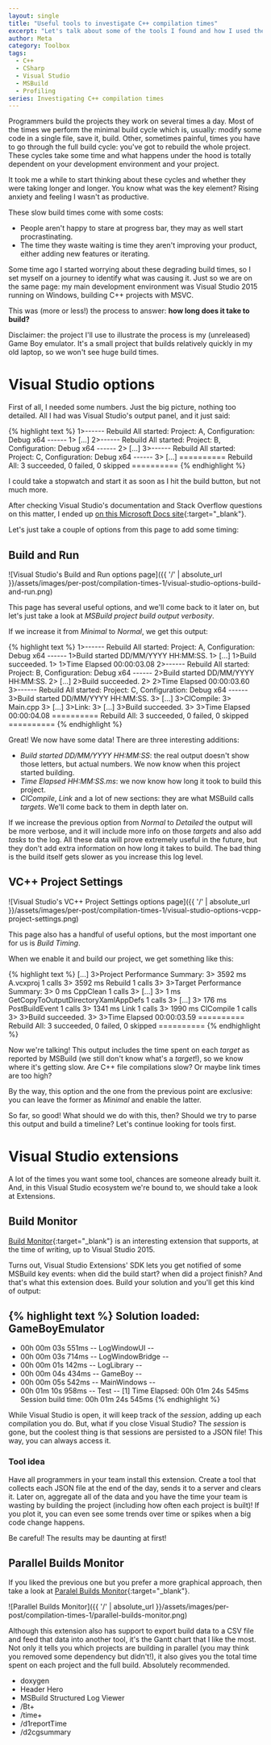 ```yaml
---
layout: single
title: "Useful tools to investigate C++ compilation times"
excerpt: "Let's talk about some of the tools I found and how I used them"
author: Meta
category: Toolbox
tags:
  - C++
  - CSharp
  - Visual Studio
  - MSBuild
  - Profiling
series: Investigating C++ compilation times
---
```


Programmers build the projects they work on several times a day. Most of the times we perform the minimal build cycle which is, usually: modify some code in a single file, save it, build. Other, sometimes painful, times you have to go through the full build cycle: you've got to rebuild the whole project. These cycles take some time and what happens under the hood is totally dependent on your development environment and your project.

It took me a while to start thinking about these cycles and whether they were taking longer and longer. You know what was the key element? Rising anxiety and feeling I wasn't as productive.

These slow build times come with some costs:
  * People aren't happy to stare at progress bar, they may as well start procrastinating.
  * The time they waste waiting is time they aren't improving your product, either adding new features or iterating.

Some time ago I started worrying about these degrading build times, so I set myself on a journey to identify what was causing it. Just so we are on the same page: my main development environment was Visual Studio 2015 running on Windows, building C++ projects with MSVC.

This was (more or less!) the process to answer: **how long does it take to build?**

Disclaimer: the project I'll use to illustrate the process is my (unreleased) Game Boy emulator. It's a small project that builds relatively quickly in my old laptop, so we won't see huge build times.

# Visual Studio options

First of all, I needed some numbers. Just the big picture, nothing too detailed. All I had was Visual Studio's output panel, and it just said:

{% highlight text %}
1>------ Rebuild All started: Project: A, Configuration: Debug x64 ------
1>  [...]
2>------ Rebuild All started: Project: B, Configuration: Debug x64 ------
2>  [...]
3>------ Rebuild All started: Project: C, Configuration: Debug x64 ------
3>  [...]
========== Rebuild All: 3 succeeded, 0 failed, 0 skipped ==========
{% endhighlight %}

I could take a stopwatch and start it as soon as I hit the build button, but not much more.

After checking Visual Studio's documentation and Stack Overflow questions on this matter, I ended up [on this Microsoft Docs site](https://docs.microsoft.com/visualstudio/ide/reference/options-dialog-box-projects-and-solutions-build-and-run){:target="_blank"}.

Let's just take a couple of options from this page to add some timing:

## Build and Run

![Visual Studio's Build and Run options page]({{ '/' | absolute_url }}/assets/images/per-post/compilation-times-1/visual-studio-options-build-and-run.png)

This page has several useful options, and we'll come back to it later on, but let's just take a look at *MSBuild project build output verbosity*.

If we increase it from *Minimal* to *Normal*, we get this output:

{% highlight text %}
1>------ Rebuild All started: Project: A, Configuration: Debug x64 ------
1>Build started DD/MM/YYYY HH:MM:SS.
1>  [...]
1>Build succeeded.
1>
1>Time Elapsed 00:00:03.08
2>------ Rebuild All started: Project: B, Configuration: Debug x64 ------
2>Build started DD/MM/YYYY HH:MM:SS.
2>  [...]
2>Build succeeded.
2>
2>Time Elapsed 00:00:03.60
3>------ Rebuild All started: Project: C, Configuration: Debug x64 ------
3>Build started DD/MM/YYYY HH:MM:SS.
3>  [...]
3>ClCompile:
3>  Main.cpp
3>  [...]
3>Link:
3>  [...]
3>Build succeeded.
3>
3>Time Elapsed 00:00:04.08
========== Rebuild All: 3 succeeded, 0 failed, 0 skipped ==========
{% endhighlight %}

Great! We now have some data! There are three interesting additions:
  * *Build started DD/MM/YYYY HH:MM:SS*: the real output doesn't show those letters, but actual numbers. We now know when this project started building.
  * *Time Elapsed HH:MM:SS.ms*: we now know how long it took to build this project.
  * *ClCompile*, *Link* and a lot of new sections: they are what MSBuild calls *targets*. We'll come back to them in depth later on.

If we increase the previous option from *Normal* to *Detailed* the output will be more verbose, and it will include more info on those *targets* and also add *tasks* to the log. All these data will prove extremely useful in the future, but they don't add extra information on how long it takes to build. The bad thing is the build itself gets slower as you increase this log level.

## VC++ Project Settings

![Visual Studio's VC++ Project Settings options page]({{ '/' | absolute_url }}/assets/images/per-post/compilation-times-1/visual-studio-options-vcpp-project-settings.png)

This page also has a handful of useful options, but the most important one for us is *Build Timing*.

When we enable it and build our project, we get something like this:

{% highlight text %}
[...]
3>Project Performance Summary:
3>     3592 ms  A.vcxproj   1 calls
3>               3592 ms  Rebuild                                    1 calls
3>
3>Target Performance Summary:
3>        0 ms  CppClean                                   1 calls
3>        [...]
3>        1 ms  GetCopyToOutputDirectoryXamlAppDefs        1 calls
3>        [...]
3>      176 ms  PostBuildEvent                             1 calls
3>     1341 ms  Link                                       1 calls
3>     1990 ms  ClCompile                                  1 calls
3>
3>Build succeeded.
3>
3>Time Elapsed 00:00:03.59
========== Rebuild All: 3 succeeded, 0 failed, 0 skipped ==========
{% endhighlight %}

Now we're talking! This output includes the time spent on each *target* as reported by MSBuild (we still don't know what's a *target*!), so we know where it's getting slow. Are C++ file compilations slow? Or maybe link times are too high?

By the way, this option and the one from the previous point are exclusive: you can leave the former as *Minimal* and enable the latter.

So far, so good! What should we do with this, then? Should we try to parse this output and build a timeline? Let's continue looking for tools first.

# Visual Studio extensions

A lot of the times you want some tool, chances are someone already built it. And, in this Visual Studio ecosystem we're bound to, we should take a look at Extensions.

## Build Monitor

[Build Monitor](https://marketplace.visualstudio.com/items?itemName=danielperssson.BuildMonitor){:target="_blank"} is an interesting extension that supports, at the time of writing, up to Visual Studio 2015.

Turns out, Visual Studio Extensions' SDK lets you get notified of some MSBuild key events: when did the build start? when did a project finish? And that's what this extension does. Build your solution and you'll get this kind of output:

{% highlight text %}
Solution loaded:    GameBoyEmulator
------------------------------------------------------------
 - 00h 00m 03s 551ms  -- LogWindowUI --
 - 00h 00m 03s 714ms  -- LogWindowBridge --
 - 00h 00m 01s 142ms  -- LogLibrary --
 - 00h 00m 04s 434ms  -- GameBoy --
 - 00h 00m 05s 542ms  -- MainWindows --
 - 00h 01m 10s 958ms  -- Test --
[1] Time Elapsed: 00h 01m 24s 545ms     Session build time: 00h 01m 24s 545ms
{% endhighlight %}

While Visual Studio is open, it will keep track of the *session*, adding up each compilation you do. But, what if you close Visual Studio? The *session* is gone, but the coolest thing is that sessions are persisted to a JSON file! This way, you can always access it.

### Tool idea

Have all programmers in your team install this extension. Create a tool that collects each JSON file at the end of the day, sends it to a server and clears it. Later on, aggregate all of the data and you have the time your team is wasting by building the project (including how often each project is built)! If you plot it, you can even see some trends over time or spikes when a big code change happens.

Be careful! The results may be daunting at first!

## Parallel Builds Monitor

If you liked the previous one but you prefer a more graphical approach, then take a look at [Paralel Builds Monitor](https://marketplace.visualstudio.com/items?itemName=ivson4.ParallelBuildsMonitor-18691){:target="_blank"}.

![Parallel Builds Monitor]({{ '/' | absolute_url }}/assets/images/per-post/compilation-times-1/parallel-builds-monitor.png)

Although this extension also has support to export build data to a CSV file and feed that data into another tool, it's the Gantt chart that I like the most. Not only it tells you which projects are building in parallel (you may think you removed some dependency but didn't!), it also gives you the total time spent on each project and the full build. Absolutely recommended.

  * doxygen
  * Header Hero
  * MSBuild Structured Log Viewer
  * /Bt+
  * /time+
  * /d1reportTime
  * /d2cgsummary
